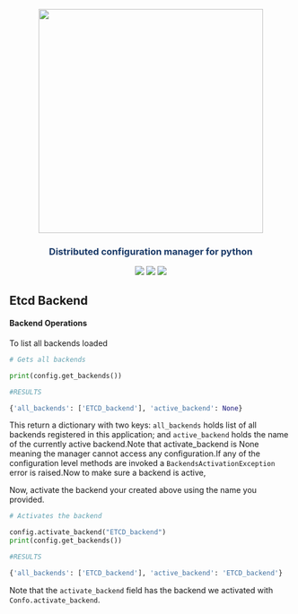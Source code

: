 


<p align="center"><img src="https://raw.githubusercontent.com/sambe-consulting/confo/master/assets/logo.png" width="400"></p>

<p align="center"><h3 style="color: #193967; text-align: center">Distributed configuration manager for python</h3></p>

<p align="center">
<a href="https://github.com/sambe-consulting/confo/actions/workflows/pytest-workflow.yml"><img src="https://github.com/sambe-consulting/confo/actions/workflows/pytest-workflow.yml/badge.svg"></a>
<a href="https://houndci.com"><img src="https://img.shields.io/badge/Reviewed_by-Hound-8E64B0.svg"></a>
<a href="https://github.com/apache/zookeeper/blob/master/LICENSE.txt"><img src="https://img.shields.io/github/license/apache/zookeeper"></a>


</p>

## Etcd Backend
#### Backend Operations 

To list all backends loaded 
```python
# Gets all backends

print(config.get_backends())

#RESULTS

{'all_backends': ['ETCD_backend'], 'active_backend': None}
```
This return a dictionary with two keys: `all_backends` holds  list of all backends registered in this application; and `active_backend` holds the 
name of the currently active backend.Note that activate_backend is None meaning the manager cannot access any configuration.If any of the configuration 
level methods are invoked a `BackendsActivationException` error is raised.Now to make sure a backend is active,

Now, activate the backend your created above using the name you provided.
```python
# Activates the backend

config.activate_backend("ETCD_backend")
print(config.get_backends()) 

#RESULTS

{'all_backends': ['ETCD_backend'], 'active_backend': 'ETCD_backend'}
```

Note that the `activate_backend` field has the backend we activated with `Confo.activate_backend`.
